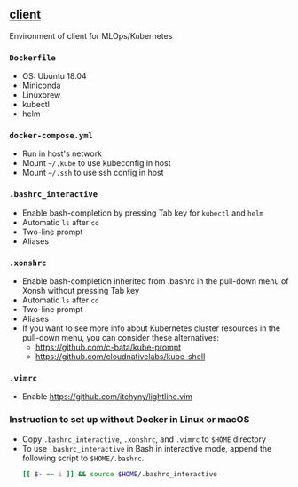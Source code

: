 ## [client](https://github.com/Minyus/ml_config/tree/master/client)
Environment of client for MLOps/Kubernetes


### `Dockerfile`
  - OS: Ubuntu 18.04
  - Miniconda
  - Linuxbrew
  - kubectl
  - helm

### `docker-compose.yml`
  - Run in host's network
  - Mount `~/.kube` to use kubeconfig in host
  - Mount `~/.ssh` to use ssh config in host

### `.bashrc_interactive`
  - Enable bash-completion by pressing Tab key for `kubectl` and `helm`
  - Automatic `ls` after `cd`
  - Two-line prompt
  - Aliases

### `.xonshrc`
  - Enable bash-completion inherited from .bashrc in the pull-down menu of Xonsh without pressing Tab key 
  - Automatic `ls` after `cd`
  - Two-line prompt
  - Aliases
  - If you want to see more info about Kubernetes cluster resources in the pull-down menu, you can consider these alternatives:
    - https://github.com/c-bata/kube-prompt
    - https://github.com/cloudnativelabs/kube-shell

### `.vimrc`
  - Enable https://github.com/itchyny/lightline.vim

### Instruction to set up without Docker in Linux or macOS
  - Copy `.bashrc_interactive`, `.xonshrc`, and `.vimrc` to `$HOME` directory
  - To use `.bashrc_interactive` in Bash in interactive mode, append the following script to `$HOME/.bashrc`.
    ```bash
    [[ $- =~ i ]] && source $HOME/.bashrc_interactive
    ```